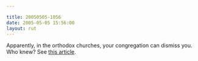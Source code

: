 ```yaml
---

title: 20050505-1056
date: 2005-05-05 15:56:00
layout: rut
---
```


<p> Apparently, in the orthodox churches, your
congregation can dismiss you.  Who knew?  See <a href="http://news.bbc.co.uk/2/hi/middle_east/4517223.stm">this
article</a>.</p>

